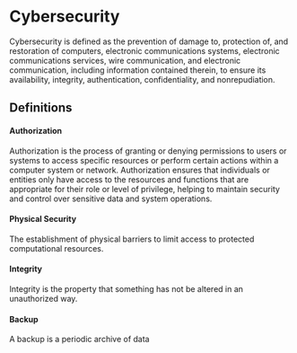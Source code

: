 # Cybersecurity

Cybersecurity is defined as the prevention of damage to, protection of, and restoration of computers, electronic communications systems, electronic communications services, wire communication, and electronic communication, including information contained therein, to ensure its availability, integrity, authentication, confidentiality, and nonrepudiation.

## Definitions

#### Authorization

Authorization is the process of granting or denying permissions to users or systems to access specific resources or perform certain actions within a computer system or network. Authorization ensures that individuals or entities only have access to the resources and functions that are appropriate for their role or level of privilege, helping to maintain security and control over sensitive data and system operations.

#### Physical Security

The establishment of physical barriers to limit access to protected computational resources.

#### Integrity

Integrity is the property that something has not be altered in an unauthorized way.

#### Backup

A backup is a periodic archive of data